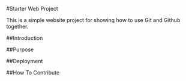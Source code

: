 #Starter Web Project

This is a simple website project for
showing how to use Git and Github together.

##Introduction

##Purpose

##Deployment

##How To Contribute